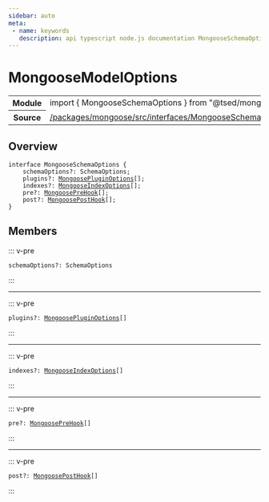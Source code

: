 ```yaml
---
sidebar: auto
meta:
 - name: keywords
   description: api typescript node.js documentation MongooseSchemaOptions interface
---
```

# MongooseModelOptions <Badge text="Interface" type="interface"/>
<!-- Summary -->
<section class="symbol-info"><table class="is-full-width"><tbody><tr><th>Module</th><td><div class="lang-typescript"><span class="token keyword">import</span> { MongooseSchemaOptions }&nbsp;<span class="token keyword">from</span>&nbsp;<span class="token string">"@tsed/mongoose"</span></div></td></tr><tr><th>Source</th><td><a href="https://github.com/Romakita/ts-express-decorators/blob/v5.0.2/packages/mongoose/src/interfaces/MongooseSchemaOptions.ts#L0-L0">/packages/mongoose/src/interfaces/MongooseSchemaOptions.ts</a></td></tr></tbody></table></section>

<!-- Overview -->
## Overview


<pre><code class="typescript-lang "><span class="token keyword">interface</span> MongooseSchemaOptions <span class="token punctuation">{</span>
    schemaOptions?<span class="token punctuation">:</span> SchemaOptions<span class="token punctuation">;</span>
    plugins?<span class="token punctuation">:</span> <a href="/api/mongoose/interfaces/MongoosePluginOptions.html"><span class="token">MongoosePluginOptions</span></a><span class="token punctuation">[</span><span class="token punctuation">]</span><span class="token punctuation">;</span>
    indexes?<span class="token punctuation">:</span> <a href="/api/mongoose/interfaces/MongooseIndexOptions.html"><span class="token">MongooseIndexOptions</span></a><span class="token punctuation">[</span><span class="token punctuation">]</span><span class="token punctuation">;</span>
    pre?<span class="token punctuation">:</span> <a href="/api/mongoose/interfaces/MongoosePreHook.html"><span class="token">MongoosePreHook</span></a><span class="token punctuation">[</span><span class="token punctuation">]</span><span class="token punctuation">;</span>
    post?<span class="token punctuation">:</span> <a href="/api/mongoose/interfaces/MongoosePostHook.html"><span class="token">MongoosePostHook</span></a><span class="token punctuation">[</span><span class="token punctuation">]</span><span class="token punctuation">;</span>
<span class="token punctuation">}</span></code></pre>



<!-- Members -->




## Members


::: v-pre

<div class="method-overview">
<pre><code class="typescript-lang ">schemaOptions?<span class="token punctuation">:</span> SchemaOptions</code></pre>

</div>



:::



***



::: v-pre

<div class="method-overview">
<pre><code class="typescript-lang ">plugins?<span class="token punctuation">:</span> <a href="/api/mongoose/interfaces/MongoosePluginOptions.html"><span class="token">MongoosePluginOptions</span></a><span class="token punctuation">[</span><span class="token punctuation">]</span></code></pre>

</div>



:::



***



::: v-pre

<div class="method-overview">
<pre><code class="typescript-lang ">indexes?<span class="token punctuation">:</span> <a href="/api/mongoose/interfaces/MongooseIndexOptions.html"><span class="token">MongooseIndexOptions</span></a><span class="token punctuation">[</span><span class="token punctuation">]</span></code></pre>

</div>



:::



***



::: v-pre

<div class="method-overview">
<pre><code class="typescript-lang ">pre?<span class="token punctuation">:</span> <a href="/api/mongoose/interfaces/MongoosePreHook.html"><span class="token">MongoosePreHook</span></a><span class="token punctuation">[</span><span class="token punctuation">]</span></code></pre>

</div>



:::



***



::: v-pre

<div class="method-overview">
<pre><code class="typescript-lang ">post?<span class="token punctuation">:</span> <a href="/api/mongoose/interfaces/MongoosePostHook.html"><span class="token">MongoosePostHook</span></a><span class="token punctuation">[</span><span class="token punctuation">]</span></code></pre>

</div>



:::